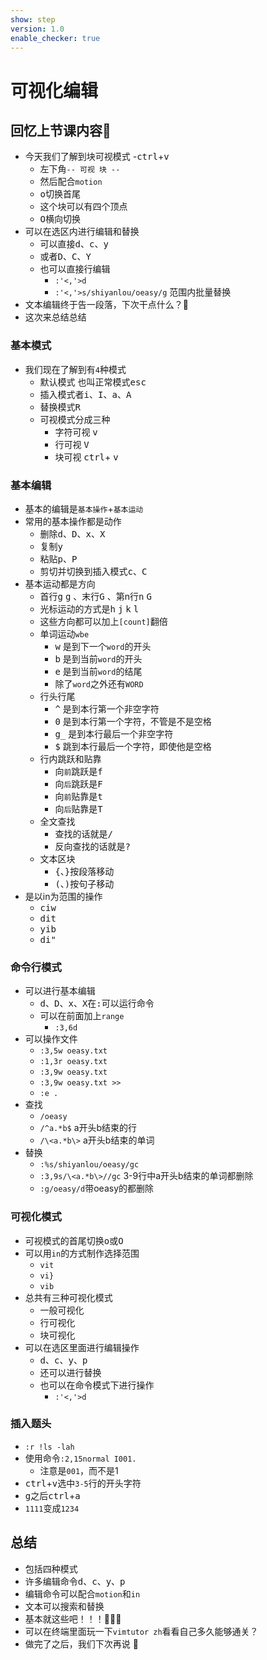 ```yaml
---
show: step
version: 1.0
enable_checker: true
---
```


# 可视化编辑

## 回忆上节课内容🤔
- 今天我们了解到块可视模式
	-<kbd>ctrl</kbd>+<kbd>v</kbd>
	- 左下角`-- 可视 块 --`
	- 然后配合`motion`
	- <kbd>o</kbd>切换首尾
	- 这个块可以有四个顶点
	- <kbd>O</kbd>横向切换
- 可以在选区内进行编辑和替换
	- 可以直接<kbd>d</kbd>、<kbd>c</kbd>、<kbd>y</kbd>
	- 或者<kbd>D</kbd>、<kbd>C</kbd>、<kbd>Y</kbd>
	- 也可以直接行编辑
		- `:'<,'>d`
		- `:'<,'>s/shiyanlou/oeasy/g` 范围内批量替换
- 文本编辑终于告一段落，下次干点什么？🤔
- 这次来总结总结



### 基本模式

- 我们现在了解到有`4`种模式
	- 默认模式 也叫正常模式<kbd>esc</kbd>
	- 插入模式者<kbd>i</kbd>、<kbd>I</kbd>、<kbd>a</kbd>、<kbd>A</kbd>
	- 替换模式<kbd>R</kbd>
	- 可视模式分成三种
		- 字符可视 <kbd>v</kbd>
		- 行可视 <kbd>V</kbd>
		- 块可视 <kbd>ctrl</kbd>+ <kbd>v</kbd>

### 基本编辑
- 基本的编辑是`基本操作`+`基本运动`
- 常用的基本操作都是动作
	- 删除<kbd>d</kbd>、<kbd>D</kbd>、<kbd>x</kbd>、<kbd>X</kbd>
	- 复制<kbd>y</kbd>
	- 粘贴<kbd>p</kbd>、<kbd>P</kbd>
	- 剪切并切换到插入模式<kbd>c</kbd>、<kbd>C</kbd>
- 基本运动都是方向
	- 首行<kbd>g</kbd> <kbd>g</kbd> 、末行<kbd>G</kbd> 、第n行<kbd>n</kbd> <kbd>G</kbd> 
	- 光标运动的方式是<kbd>h</kbd> <kbd>j</kbd> <kbd>k</kbd> <kbd>l</kbd> 
	- 这些方向都可以加上`[count]`翻倍
	- 单词运动`wbe`
		- <kbd>w</kbd> 是到下一个`word`的开头
		- <kbd>b</kbd> 是到当前`word`的开头
		- <kbd>e</kbd> 是到当前`word`的结尾
		- 除了`word`之外还有`WORD`
	- 行头行尾
		- <kbd>^</kbd> 是到本行第一个非空字符
		- <kbd>0</kbd> 是到本行第一个字符，不管是不是空格
		- <kbd>g</kbd><kbd>_</kbd> 是到本行最后一个非空字符
		- <kbd>$</kbd> 跳到本行最后一个字符，即使他是空格
	- 行内跳跃和贴靠
	    - 向`前`跳跃是<kbd>f</kbd>
	    - 向`后`跳跃是<kbd>F</kbd>
	    - 向`前`贴靠是<kbd>t</kbd>
	    - 向`后`贴靠是<kbd>T</kbd>
	- 全文查找
		- 查找的话就是<kbd>/</kbd>
		- 反向查找的话就是<kbd>?</kbd>	
	- 文本区块
		- <kbd>{</kbd>、<kbd>}</kbd>按段落移动
		- <kbd>(</kbd>、<kbd>)</kbd>按句子移动
- 是以in为范围的操作
	- <kbd>c</kbd><kbd>i</kbd><kbd>w</kbd>
	- <kbd>d</kbd><kbd>i</kbd><kbd>t</kbd>
	- <kbd>y</kbd><kbd>i</kbd><kbd>b</kbd>
	- <kbd>d</kbd><kbd>i</kbd><kbd>"</kbd>

### 命令行模式
- 可以进行基本编辑
	- <kbd>d</kbd>、<kbd>D</kbd>、<kbd>x</kbd>、<kbd>X</kbd>在<kbd>:</kbd>可以运行命令
	- 可以在前面加上`range`
		- `:3,6d`
- 可以操作文件
	- `:3,5w oeasy.txt`
	- `:1,3r oeasy.txt`
	- `:3,9w oeasy.txt`
	- `:3,9w oeasy.txt >>`
	- `:e .`
- 查找
	- `/oeasy`
	- `/^a.*b$` a开头b结束的行
	- `/\<a.*b\>` a开头b结束的单词
- 替换
	- `:%s/shiyanlou/oeasy/gc`
	- `:3,9s/\<a.*b\>//gc` 3-9行中a开头b结束的单词都删除
	- `:g/oeasy/d`带oeasy的都删除

### 可视化模式

- 可视模式的首尾切换<kbd>o</kbd>或<kbd>O</kbd>
- 可以用`in`的方式制作选择范围
	- `vit`
	- `vi}`
	- `vib`
- 总共有三种可视化模式
	- 一般可视化
	- 行可视化
	- 块可视化
- 可以在选区里面进行编辑操作
	-  <kbd>d</kbd>、<kbd>c</kbd>、<kbd>y</kbd>、<kbd>p</kbd>
	-  还可以进行替换
	-  也可以在命令模式下进行操作
		- `:'<,'>d` 

### 插入题头

- `:r !ls -lah`
- 使用命令`:2,15normal I001.`
	- 注意是`001`，而不是1
- <kbd>ctrl</kbd>+<kbd>v</kbd>选中`3-5`行的开头字符
- <kbd>g</kbd>之后<kbd>ctrl</kbd>+<kbd>a</kbd>
- `1111`变成`1234`



## 总结
- 包括四种模式
- 许多编辑命令<kbd>d</kbd>、<kbd>c</kbd>、<kbd>y</kbd>、<kbd>p</kbd>
- 编辑命令可以配合`motion`和`in`
- 文本可以搜索和替换
- 基本就这些吧！！！🧘🏻‍♂️
- 可以在终端里面玩一下`vimtutor zh`看看自己多久能够通关？
- 做完了之后，我们下次再说 👋






